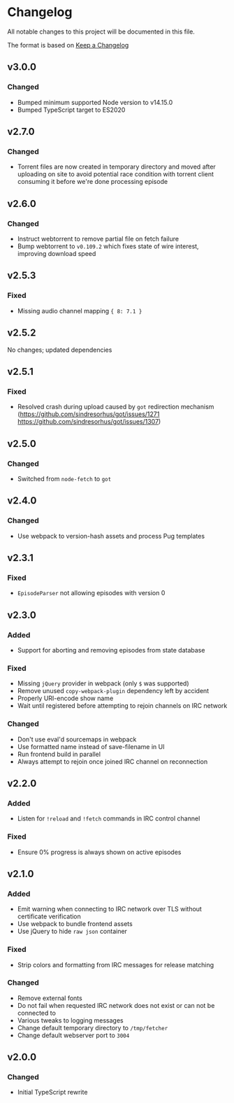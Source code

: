 # Changelog
All notable changes to this project will be documented in this file.

The format is based on [Keep a Changelog](https://keepachangelog.com/en/1.0.0/)

## v3.0.0
### Changed
- Bumped minimum supported Node version to v14.15.0
- Bumped TypeScript target to ES2020

## v2.7.0
### Changed
- Torrent files are now created in temporary directory and moved after uploading on site
to avoid potential race condition with torrent client consuming it before we're done
processing episode

## v2.6.0
### Changed
- Instruct webtorrent to remove partial file on fetch failure
- Bump webtorrent to `v0.109.2` which fixes state of wire interest, improving download speed

## v2.5.3
### Fixed
- Missing audio channel mapping `{ 8: 7.1 }`

## v2.5.2

No changes; updated dependencies

## v2.5.1
### Fixed
- Resolved crash during upload caused by `got` redirection mechanism
(https://github.com/sindresorhus/got/issues/1271 https://github.com/sindresorhus/got/issues/1307)

## v2.5.0
### Changed
- Switched from `node-fetch` to `got`

## v2.4.0
### Changed
- Use webpack to version-hash assets and process Pug templates

## v2.3.1
### Fixed
- `EpisodeParser` not allowing episodes with version 0

## v2.3.0
### Added
- Support for aborting and removing episodes from state database

### Fixed
- Missing `jQuery` provider in webpack (only `$` was supported)
- Remove unused `copy-webpack-plugin` dependency left by accident
- Properly URI-encode show name
- Wait until registered before attempting to rejoin channels on IRC network

### Changed
- Don't use eval'd sourcemaps in webpack
- Use formatted name instead of save-filename in UI
- Run frontend build in parallel
- Always attempt to rejoin once joined IRC channel on reconnection

## v2.2.0
### Added
- Listen for `!reload` and `!fetch` commands in IRC control channel

### Fixed
- Ensure 0% progress is always shown on active episodes

## v2.1.0
### Added
- Emit warning when connecting to IRC network over TLS without certificate verification
- Use webpack to bundle frontend assets
- Use jQuery to hide `raw json` container

### Fixed
- Strip colors and formatting from IRC messages for release matching

### Changed
- Remove external fonts
- Do not fail when requested IRC network does not exist or can not be connected to
- Various tweaks to logging messages
- Change default temporary directory to `/tmp/fetcher`
- Change default webserver port to `3004`

## v2.0.0
### Changed
- Initial TypeScript rewrite
